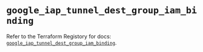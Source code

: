 # `google_iap_tunnel_dest_group_iam_binding`

Refer to the Terraform Registory for docs: [`google_iap_tunnel_dest_group_iam_binding`](https://registry.terraform.io/providers/hashicorp/google/5.21.0/docs/resources/iap_tunnel_dest_group_iam_binding).

